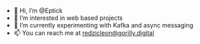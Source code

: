 - 👋 Hi, I’m @Eptick
- 👀 I’m interested in web based projects
- 🌱 I’m currently experimenting with Kafka and async messaging
- 📫 You can reach me at redzicleon@gorilly.digital

<!---
Eptick/Eptick is a ✨ special ✨ repository because its `README.md` (this file) appears on your GitHub profile.
You can click the Preview link to take a look at your changes.
--->
